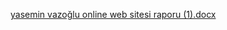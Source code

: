 [yasemin vazoğlu online web sitesi raporu (1).docx](https://github.com/user-attachments/files/20564648/yasemin.vazoglu.online.web.sitesi.raporu.1.docx)
